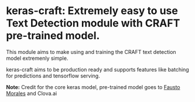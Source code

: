 # keras-craft: Extremely easy to use Text Detection module with CRAFT pre-trained model.


This module aims to make using and training the CRAFT text detection model extremenly simple. 

keras-craft aims to be production ready and supports features like batching for predictions and tensorflow serving.

**Note:** Credit for the core keras model, pre-trained model goes to [Fausto Morales](https://github.com/faustomorales/keras-ocr) and Clova.ai
